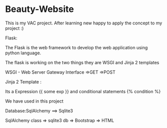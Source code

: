 # Beauty-Website
This is my VAC project. After learning new happy to apply the concept to my project :)


Flask:


The Flask is the web framework to develop the web application using python language.


The flask is working on the two things they are WSGI and Jinja 2 templates

WSGI - Web Server Gateway Interface 
=>GET
=>POST

Jinja 2 Template :

Its a Expression {{ some exp }} and conditional statements {% condition %}


We have used in this project

Database:SqlAlchemy ==> Sqlite3

SqlAlchemy class => sqlite3 db => Bootstrap => HTML 
